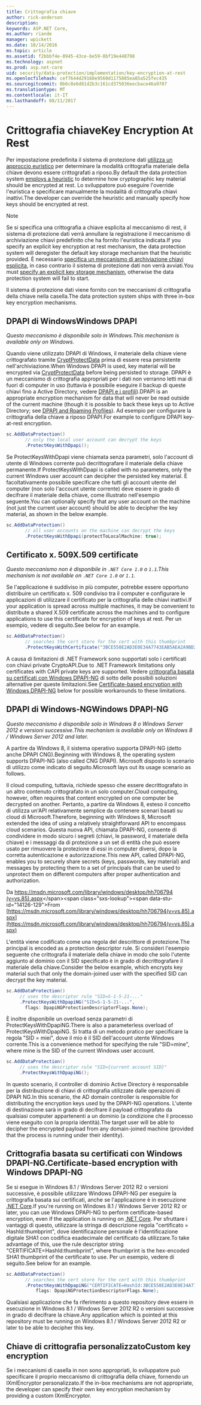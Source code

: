 ```yaml
---
title: Crittografia chiave
author: rick-anderson
description: 
keywords: ASP.NET Core,
ms.author: riande
manager: wpickett
ms.date: 10/14/2016
ms.topic: article
ms.assetid: f2bbbf4e-0945-43ce-be59-8bf19e448798
ms.technology: aspnet
ms.prod: asp.net-core
uid: security/data-protection/implementation/key-encryption-at-rest
ms.openlocfilehash: cef7644d29168e9560d1175885ea85a525fec435
ms.sourcegitcommit: 0b6c8e6d81d2b3c161cd375036eecbace46a9707
ms.translationtype: MT
ms.contentlocale: it-IT
ms.lasthandoff: 08/11/2017
---
```

# <a name="key-encryption-at-rest"></a><span data-ttu-id="14126-103">Crittografia chiave</span><span class="sxs-lookup"><span data-stu-id="14126-103">Key Encryption At Rest</span></span>

<a name=data-protection-implementation-key-encryption-at-rest></a>

<span data-ttu-id="14126-104">Per impostazione predefinita il sistema di protezione dati [utilizza un approccio euristico](../configuration/default-settings.md#data-protection-default-settings) per determinare la modalità crittografia materiale della chiave devono essere crittografati a riposo.</span><span class="sxs-lookup"><span data-stu-id="14126-104">By default the data protection system [employs a heuristic](../configuration/default-settings.md#data-protection-default-settings) to determine how cryptographic key material should be encrypted at rest.</span></span> <span data-ttu-id="14126-105">Lo sviluppatore può eseguire l'override l'euristica e specificare manualmente la modalità di crittografia chiavi inattivi.</span><span class="sxs-lookup"><span data-stu-id="14126-105">The developer can override the heuristic and manually specify how keys should be encrypted at rest.</span></span>

> [!NOTE]
> <span data-ttu-id="14126-106">Se si specifica una crittografia a chiave esplicita al meccanismo di rest, il sistema di protezione dati verrà annullare la registrazione il meccanismo di archiviazione chiavi predefinito che ha fornito l'euristica indicata.</span><span class="sxs-lookup"><span data-stu-id="14126-106">If you specify an explicit key encryption at rest mechanism, the data protection system will deregister the default key storage mechanism that the heuristic provided.</span></span> <span data-ttu-id="14126-107">È necessario [specifica un meccanismo di archiviazione chiavi esplicita](key-storage-providers.md#data-protection-implementation-key-storage-providers), in caso contrario il sistema di protezione dati non verrà avviati.</span><span class="sxs-lookup"><span data-stu-id="14126-107">You must [specify an explicit key storage mechanism](key-storage-providers.md#data-protection-implementation-key-storage-providers), otherwise the data protection system will fail to start.</span></span>

<a name=data-protection-implementation-key-encryption-at-rest-providers></a>

<span data-ttu-id="14126-108">Il sistema di protezione dati viene fornito con tre meccanismi di crittografia della chiave nella casella.</span><span class="sxs-lookup"><span data-stu-id="14126-108">The data protection system ships with three in-box key encryption mechanisms.</span></span>

## <a name="windows-dpapi"></a><span data-ttu-id="14126-109">DPAPI di Windows</span><span class="sxs-lookup"><span data-stu-id="14126-109">Windows DPAPI</span></span>

<span data-ttu-id="14126-110">*Questo meccanismo è disponibile solo in Windows.*</span><span class="sxs-lookup"><span data-stu-id="14126-110">*This mechanism is available only on Windows.*</span></span>

<span data-ttu-id="14126-111">Quando viene utilizzato DPAPI di Windows, il materiale della chiave viene crittografato tramite [CryptProtectData](https://msdn.microsoft.com/library/windows/desktop/aa380261(v=vs.85).aspx) prima di essere resa persistente nell'archiviazione.</span><span class="sxs-lookup"><span data-stu-id="14126-111">When Windows DPAPI is used, key material will be encrypted via [CryptProtectData](https://msdn.microsoft.com/library/windows/desktop/aa380261(v=vs.85).aspx) before being persisted to storage.</span></span> <span data-ttu-id="14126-112">DPAPI è un meccanismo di crittografia appropriati per i dati non verranno letti mai di fuori di computer in uso (tuttavia è possibile eseguire il backup di queste chiavi fino a Active Directory, vedere [DPAPI e i profili](https://support.microsoft.com/kb/309408/#6)).</span><span class="sxs-lookup"><span data-stu-id="14126-112">DPAPI is an appropriate encryption mechanism for data that will never be read outside of the current machine (though it is possible to back these keys up to Active Directory; see [DPAPI and Roaming Profiles](https://support.microsoft.com/kb/309408/#6)).</span></span> <span data-ttu-id="14126-113">Ad esempio per configurare la crittografia della chiave a riposo DPAPI.</span><span class="sxs-lookup"><span data-stu-id="14126-113">For example to configure DPAPI key-at-rest encryption.</span></span>

```csharp
sc.AddDataProtection()
       // only the local user account can decrypt the keys
       .ProtectKeysWithDpapi();
   ```

<span data-ttu-id="14126-114">Se ProtectKeysWithDpapi viene chiamata senza parametri, solo l'account di utente di Windows corrente può decrittografare il materiale della chiave permanente.</span><span class="sxs-lookup"><span data-stu-id="14126-114">If ProtectKeysWithDpapi is called with no parameters, only the current Windows user account can decipher the persisted key material.</span></span> <span data-ttu-id="14126-115">È facoltativamente possibile specificare che tutti gli account utente del computer (non solo l'account utente corrente) deve essere in grado di decifrare il materiale della chiave, come illustrato nell'esempio seguente.</span><span class="sxs-lookup"><span data-stu-id="14126-115">You can optionally specify that any user account on the machine (not just the current user account) should be able to decipher the key material, as shown in the below example.</span></span>

```csharp
sc.AddDataProtection()
       // all user accounts on the machine can decrypt the keys
       .ProtectKeysWithDpapi(protectToLocalMachine: true);
   ```

## <a name="x509-certificate"></a><span data-ttu-id="14126-116">Certificato x. 509</span><span class="sxs-lookup"><span data-stu-id="14126-116">X.509 certificate</span></span>

<span data-ttu-id="14126-117">*Questo meccanismo non è disponibile in `.NET Core 1.0` o `1.1`.*</span><span class="sxs-lookup"><span data-stu-id="14126-117">*This mechanism is not available on `.NET Core 1.0` or `1.1`.*</span></span>

<span data-ttu-id="14126-118">Se l'applicazione è suddiviso in più computer, potrebbe essere opportuno distribuire un certificato x. 509 condiviso tra il computer e configurare le applicazioni di utilizzare il certificato per la crittografia delle chiavi inattivi.</span><span class="sxs-lookup"><span data-stu-id="14126-118">If your application is spread across multiple machines, it may be convenient to distribute a shared X.509 certificate across the machines and to configure applications to use this certificate for encryption of keys at rest.</span></span> <span data-ttu-id="14126-119">Per un esempio, vedere di seguito.</span><span class="sxs-lookup"><span data-stu-id="14126-119">See below for an example.</span></span>

```csharp
sc.AddDataProtection()
       // searches the cert store for the cert with this thumbprint
       .ProtectKeysWithCertificate("3BCE558E2AD3E0E34A7743EAB5AEA2A9BD2575A0");
   ```

<span data-ttu-id="14126-120">A causa di limitazioni di .NET Framework sono supportati solo i certificati con chiavi private CryptoAPI.</span><span class="sxs-lookup"><span data-stu-id="14126-120">Due to .NET Framework limitations only certificates with CAPI private keys are supported.</span></span> <span data-ttu-id="14126-121">Vedere [crittografia basata su certificati con Windows DPAPI-NG](#data-protection-implementation-key-encryption-at-rest-dpapi-ng) di sotto delle possibili soluzioni alternative per queste limitazioni.</span><span class="sxs-lookup"><span data-stu-id="14126-121">See [Certificate-based encryption with Windows DPAPI-NG](#data-protection-implementation-key-encryption-at-rest-dpapi-ng) below for possible workarounds to these limitations.</span></span>

<a name=data-protection-implementation-key-encryption-at-rest-dpapi-ng></a>

## <a name="windows-dpapi-ng"></a><span data-ttu-id="14126-122">DPAPI di Windows-NG</span><span class="sxs-lookup"><span data-stu-id="14126-122">Windows DPAPI-NG</span></span>

<span data-ttu-id="14126-123">*Questo meccanismo è disponibile solo in Windows 8 o Windows Server 2012 e versioni successive.*</span><span class="sxs-lookup"><span data-stu-id="14126-123">*This mechanism is available only on Windows 8 / Windows Server 2012 and later.*</span></span>

<span data-ttu-id="14126-124">A partire da Windows 8, il sistema operativo supporta DPAPI-NG (detto anche DPAPI CNG).</span><span class="sxs-lookup"><span data-stu-id="14126-124">Beginning with Windows 8, the operating system supports DPAPI-NG (also called CNG DPAPI).</span></span> <span data-ttu-id="14126-125">Microsoft disposto lo scenario di utilizzo come indicato di seguito.</span><span class="sxs-lookup"><span data-stu-id="14126-125">Microsoft lays out its usage scenario as follows.</span></span>

   <span data-ttu-id="14126-126">Il cloud computing, tuttavia, richiede spesso che essere decrittografato in un altro contenuto crittografato in un solo computer.</span><span class="sxs-lookup"><span data-stu-id="14126-126">Cloud computing, however, often requires that content encrypted on one computer be decrypted on another.</span></span> <span data-ttu-id="14126-127">Pertanto, a partire da Windows 8, esteso il concetto di utilizza un'API relativamente semplice da contenere scenari basati su cloud di Microsoft.</span><span class="sxs-lookup"><span data-stu-id="14126-127">Therefore, beginning with Windows 8, Microsoft extended the idea of using a relatively straightforward API to encompass cloud scenarios.</span></span> <span data-ttu-id="14126-128">Questa nuova API, chiamata DPAPI-NG, consente di condividere in modo sicuro i segreti (chiavi, le password, il materiale della chiave) e i messaggi da di protezione a un set di entità che può essere usato per rimuovere la protezione di essi in computer diversi, dopo la corretta autenticazione e autorizzazione.</span><span class="sxs-lookup"><span data-stu-id="14126-128">This new API, called DPAPI-NG, enables you to securely share secrets (keys, passwords, key material) and messages by protecting them to a set of principals that can be used to unprotect them on different computers after proper authentication and authorization.</span></span>

   <span data-ttu-id="14126-129">Da [https://msdn.microsoft.com/library/windows/desktop/hh706794 (v=vs.85).aspx](https://msdn.microsoft.com/library/windows/desktop/hh706794(v=vs.85).aspx)</span><span class="sxs-lookup"><span data-stu-id="14126-129">From [https://msdn.microsoft.com/library/windows/desktop/hh706794(v=vs.85).aspx](https://msdn.microsoft.com/library/windows/desktop/hh706794(v=vs.85).aspx)</span></span>

<span data-ttu-id="14126-130">L'entità viene codificato come una regola del descrittore di protezione.</span><span class="sxs-lookup"><span data-stu-id="14126-130">The principal is encoded as a protection descriptor rule.</span></span> <span data-ttu-id="14126-131">Si consideri l'esempio seguente che crittografa il materiale della chiave in modo che solo l'utente aggiunto al dominio con il SID specificato è in grado di decrittografare il materiale della chiave.</span><span class="sxs-lookup"><span data-stu-id="14126-131">Consider the below example, which encrypts key material such that only the domain-joined user with the specified SID can decrypt the key material.</span></span>

```csharp
sc.AddDataProtection()
     // uses the descriptor rule "SID=S-1-5-21-..."
     .ProtectKeysWithDpapiNG("SID=S-1-5-21-...",
       flags: DpapiNGProtectionDescriptorFlags.None);
   ```

<span data-ttu-id="14126-132">È inoltre disponibile un overload senza parametri di ProtectKeysWithDpapiNG.</span><span class="sxs-lookup"><span data-stu-id="14126-132">There is also a parameterless overload of ProtectKeysWithDpapiNG.</span></span> <span data-ttu-id="14126-133">Si tratta di un metodo pratico per specificare la regola "SID = miei", dove il mio è il SID dell'account utente Windows corrente.</span><span class="sxs-lookup"><span data-stu-id="14126-133">This is a convenience method for specifying the rule "SID=mine", where mine is the SID of the current Windows user account.</span></span>

```csharp
sc.AddDataProtection()
     // uses the descriptor rule "SID={current account SID}"
     .ProtectKeysWithDpapiNG();
   ```

<span data-ttu-id="14126-134">In questo scenario, il controller di dominio Active Directory è responsabile per la distribuzione di chiavi di crittografia utilizzate dalle operazioni di DPAPI NG.</span><span class="sxs-lookup"><span data-stu-id="14126-134">In this scenario, the AD domain controller is responsible for distributing the encryption keys used by the DPAPI-NG operations.</span></span> <span data-ttu-id="14126-135">L'utente di destinazione sarà in grado di decifrare il payload crittografato da qualsiasi computer appartenenti a un dominio (a condizione che il processo viene eseguito con la propria identità).</span><span class="sxs-lookup"><span data-stu-id="14126-135">The target user will be able to decipher the encrypted payload from any domain-joined machine (provided that the process is running under their identity).</span></span>

## <a name="certificate-based-encryption-with-windows-dpapi-ng"></a><span data-ttu-id="14126-136">Crittografia basata su certificati con Windows DPAPI-NG.</span><span class="sxs-lookup"><span data-stu-id="14126-136">Certificate-based encryption with Windows DPAPI-NG</span></span>

<span data-ttu-id="14126-137">Se si esegue in Windows 8.1 / Windows Server 2012 R2 o versioni successive, è possibile utilizzare Windows DPAPI-NG per eseguire la crittografia basata sui certificati, anche se l'applicazione è in esecuzione [.NET Core](https://microsoft.com/net/core).</span><span class="sxs-lookup"><span data-stu-id="14126-137">If you're running on Windows 8.1 / Windows Server 2012 R2 or later, you can use Windows DPAPI-NG to perform certificate-based encryption, even if the application is running on [.NET Core](https://microsoft.com/net/core).</span></span> <span data-ttu-id="14126-138">Per sfruttare i vantaggi di questo, utilizzare la stringa di descrizione regola "certificato = HashId:thumbprint", dove identificazione personale è l'identificazione digitale SHA1 con codifica esadecimale del certificato da utilizzare.</span><span class="sxs-lookup"><span data-stu-id="14126-138">To take advantage of this, use the rule descriptor string "CERTIFICATE=HashId:thumbprint", where thumbprint is the hex-encoded SHA1 thumbprint of the certificate to use.</span></span> <span data-ttu-id="14126-139">Per un esempio, vedere di seguito.</span><span class="sxs-lookup"><span data-stu-id="14126-139">See below for an example.</span></span>

```csharp
sc.AddDataProtection()
       // searches the cert store for the cert with this thumbprint
       .ProtectKeysWithDpapiNG("CERTIFICATE=HashId:3BCE558E2AD3E0E34A7743EAB5AEA2A9BD2575A0",
           flags: DpapiNGProtectionDescriptorFlags.None);
   ```

<span data-ttu-id="14126-140">Qualsiasi applicazione che fa riferimento a questo repository deve essere in esecuzione in Windows 8.1 / Windows Server 2012 R2 o versioni successive in grado di decifrare la chiave.</span><span class="sxs-lookup"><span data-stu-id="14126-140">Any application which is pointed at this repository must be running on Windows 8.1 / Windows Server 2012 R2 or later to be able to decipher this key.</span></span>

## <a name="custom-key-encryption"></a><span data-ttu-id="14126-141">Chiave di crittografia personalizzato</span><span class="sxs-lookup"><span data-stu-id="14126-141">Custom key encryption</span></span>

<span data-ttu-id="14126-142">Se i meccanismi di casella in non sono appropriati, lo sviluppatore può specificare il proprio meccanismo di crittografia della chiave, fornendo un IXmlEncryptor personalizzato.</span><span class="sxs-lookup"><span data-stu-id="14126-142">If the in-box mechanisms are not appropriate, the developer can specify their own key encryption mechanism by providing a custom IXmlEncryptor.</span></span>
